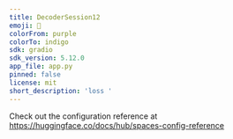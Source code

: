 ```yaml
---
title: DecoderSession12
emoji: 🚀
colorFrom: purple
colorTo: indigo
sdk: gradio
sdk_version: 5.12.0
app_file: app.py
pinned: false
license: mit
short_description: 'loss '
---
```


Check out the configuration reference at https://huggingface.co/docs/hub/spaces-config-reference
